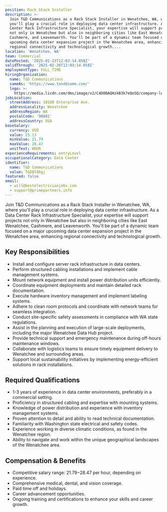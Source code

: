 ```yaml
---
position: Rack Stack Installer
description: >-
  Join T&D Communications as a Rack Stack Installer in Wenatchee, WA, where
  you'll play a crucial role in deploying data center infrastructure. As a Data
  Center Rack Infrastructure Specialist, your expertise will support projects
  not only in Wenatchee but also in neighboring cities like East Wenatchee,
  Cashmere, and Leavenworth. You'll be part of a dynamic team focused on a major
  upcoming data center expansion project in the Wenatchee area, enhancing
  regional connectivity and technological growth....
location: 'Wenatchee, WA'
team: Commercial
datePosted: '2025-01-23T12:03:14.058Z'
validThrough: '2025-02-26T12:03:14.058Z'
employmentType: FULL_TIME
hiringOrganization:
  name: T&D Communications
  sameAs: 'https://www.tanddcomm.com/'
  logo: >-
    https://media.licdn.com/dms/image/v2/C4D0BAQHzkB3k7eQoSQ/company-logo_200_200/company-logo_200_200/0/1631320385872?e=2147483647&v=beta&t=nuFy5lrwqoCuQ6_2P8hO_EwhwJlnndzcbM7ZPSfdKlM
jobLocation:
  streetAddress: 10189 Enterprise Ave.
  addressLocality: Wenatchee
  addressRegion: WA
  postalCode: '98801'
  addressCountry: USA
baseSalary:
  currency: USD
  value: 25.13
  minValue: 21.79
  maxValue: 28.47
  unitText: HOUR
experienceRequirements: entryLevel
occupationalCategory: Data Center
identifier:
  name: T&D Communications
  value: T&D8t86gj
featured: false
email:
  - will@bestelectricianjobs.com
  - support@primepartners.info
---
```




Join T&D Communications as a Rack Stack Installer in Wenatchee, WA, where you'll play a crucial role in deploying data center infrastructure. As a Data Center Rack Infrastructure Specialist, your expertise will support projects not only in Wenatchee but also in neighboring cities like East Wenatchee, Cashmere, and Leavenworth. You'll be part of a dynamic team focused on a major upcoming data center expansion project in the Wenatchee area, enhancing regional connectivity and technological growth.

## Key Responsibilities
- Install and configure server rack infrastructure in data centers.
- Perform structured cabling installations and implement cable management systems.
- Mount network equipment and install power distribution units efficiently.
- Coordinate equipment deployments and maintain detailed rack documentation.
- Execute hardware inventory management and implement labeling systems.
- Adhere to clean room protocols and coordinate with network teams for seamless integration.
- Conduct site-specific safety assessments in compliance with WA state regulations.
- Assist in the planning and execution of large-scale deployments, including the major Wenatchee Data Hub project.
- Provide technical support and emergency maintenance during off-hours maintenance windows.
- Collaborate with logistics teams to ensure timely equipment delivery to Wenatchee and surrounding areas.
- Support local sustainability initiatives by implementing energy-efficient solutions in rack installations.

## Required Qualifications
- 1-3 years of experience in data center environments, preferably in a commercial setting.
- Proficiency in structured cabling and expertise with mounting systems.
- Knowledge of power distribution and experience with inventory management systems.
- Proven attention to detail and ability to read technical documentation.
- Familiarity with Washington state electrical and safety codes.
- Experience working in diverse climatic conditions, as found in the Wenatchee region.
- Ability to navigate and work within the unique geographical landscapes of the Wenatchee area.

## Compensation & Benefits
- Competitive salary range: $21.79-$28.47 per hour, depending on experience.
- Comprehensive medical, dental, and vision coverage.
- Paid time off and holidays.
- Career advancement opportunities.
- Ongoing training and certifications to enhance your skills and career growth.
